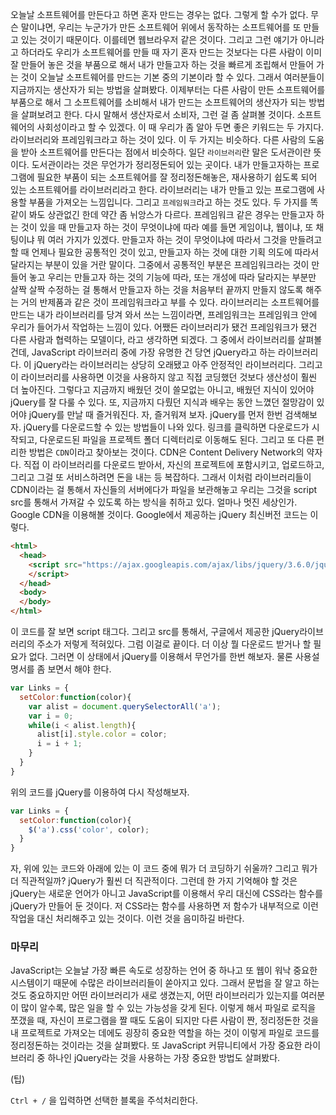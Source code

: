   오늘날 소프트웨어를 만든다고 하면 혼자 만드는 경우는 없다. 그렇게 할 수가 없다. 무슨 말이냐면, 우리는 누군가가 만든 소프트웨어 위에서 동작하는 소프트웨어를 또 만들고 있는 것이기 때문이다. 이를테면 웹브라우저 같은 것이다. 그리고 그런 얘기가 아니라고 하더라도 우리가 소프트웨어를 만들 때 자기 혼자 만드는 것보다는 다른 사람이 이미 잘 만들어 놓은 것을 부품으로 해서 내가 만들고자 하는 것을 빠르게 조립해서 만들어 가는 것이 오늘날 소프트웨어를 만드는 기본 중의 기본이라 할 수 있다.
  그래서 여러분들이 지금까지는 생산자가 되는 방법을 살펴봤다. 이제부터는 다른 사람이 만든 소프트웨어를 부품으로 해서 그 소프트웨어를 소비해서 내가 만드는 소프트웨어의 생산자가 되는 방법을 살펴보려고 한다. 다시 말해서 생산자로서 소비자, 그런 걸 좀 살펴볼 것이다. 소프트웨어의 사회성이라고 할 수 있겠다.
  이 때 우리가 좀 알아 두면 좋은 키워드는 두 가지다. 라이브러리와 프레임워크라고 하는 것이 있다. 이 두 가지는 비슷하다. 다른 사람의 도움을 받아 소프트웨어를 만든다는 점에서 비슷하다.
  일단 `라이브러리`란 말은 도서관이란 뜻이다. 도서관이라는 것은 무언가가 정리정돈되어 있는 곳이다. 내가 만들고자하는 프로그램에 필요한 부품이 되는 소프트웨어를 잘 정리정돈해놓은, 재사용하기 쉽도록 되어 있는 소프트웨어를 라이브러리라고 한다. 라이브러리는 내가 만들고 있는 프로그램에 사용할 부품을 가져오는 느낌입니다.
  그리고 `프레임워크`라고 하는 것도 있다. 두 가지를 똑같이 봐도 상관없긴 한데 약간 좀 뉘앙스가 다르다. 프레임워크 같은 경우는 만들고자 하는 것이 있을 때 만들고자 하는 것이 무엇이냐에 따라 예를 들면 게임이냐, 웹이냐, 또 채팅이냐 뭐 여러 가지가 있겠다. 만들고자 하는 것이 무엇이냐에 따라서 그것을 만들려고 할 때 언제나 필요한 공통적인 것이 있고, 만들고자 하는 것에 대한 기획 의도에 따라서 달라지는 부분이 있을 거란 말이다. 그중에서 공통적인 부분은 프레임워크라는 것이 만들어 놓고 우리는 만들고자 하는 것의 기능에 따라, 또는 개성에 따라 달라지는 부분만 살짝 살짝 수정하는 걸 통해서 만들고자 하는 것을 처음부터 끝까지 만들지 않도록 해주는 거의 반제품과 같은 것이 프레임워크라고 부를 수 있다.
  라이브러리는 소프트웨어를 만드는 내가 라이브러리를 당겨 와서 쓰는 느낌이라면, 프레임워크는 프레임워크 안에 우리가 들어가서 작업하는 느낌이 있다. 어쨌든 라이브러리가 됐건 프레임워크가 됐건 다른 사람과 협력하는 모델이다, 라고 생각하면 되겠다.
  그 중에서 라이브러리를 살펴볼 건데, JavaScript 라이브러리 중에 가장 유명한 건 당연 jQuery라고 하는 라이브러리다. 이 jQuery라는 라이브러리는 상당히 오래됐고 아주 안정적인 라이브러리다. 그리고 이 라이브러리를 사용하면 이것을 사용하지 않고 직접 코딩했던 것보다 생산성이 훨씬 더 높아진다. 그렇다고 지금까지 배웠던 것이 쓸모없는 아니고, 배웠던 지식이 있어야 jQuery를 잘 다룰 수 있다. 또, 지금까지 다뤘던 지식과 배우는 동안 느꼈던 절망감이 있어야 jQuery를 만날 때 즐거워진다.
  자, 즐거워져 보자. jQuery를 먼저 한번 검색해보자. jQuery를 다운로드할 수 있는 방법들이 나와 있다. 링크를 클릭하면 다운로드가 시작되고, 다운로드된 파일을 프로젝트 폴더 디렉터리로 이동해도 된다. 그리고 또 다른 편리한 방법은 `CDN`이라고 찾아보는 것이다. CDN은 Content Delivery Network의 약자다. 직접 이 라이브러리를 다운로드 받아서, 자신의 프로젝트에 포함시키고, 업로드하고, 그리고 그걸 또 서비스하려면 돈을 내는 등 복잡하다. 그래서 이처럼 라이브러리들이 CDN이라는 걸 통해서 자신들의 서버에다가 파일을 보관해놓고 우리는 그것을 script src를 통해서 가져갈 수 있도록 하는 방식을 취하고 있다. 얼마나 멋진 세상인가. Google CDN을 이용해볼 것이다. Google에서 제공하는 jQuery 최신버전 코드는 이렇다.

```html
<html>
  <head>
    <script src="https://ajax.googleapis.com/ajax/libs/jquery/3.6.0/jquery.min.js">
    </script>
  </head>
  <body>
  </body>
</html>
```
  이 코드를 잘 보면 script 태그다. 그리고 src를 통해서, 구글에서 제공한 jQuery라이브러리의 주소가 저렇게 적혀있다. 그럼 이걸로 끝이다. 더 이상 뭘 다운로드 받거나 할 필요가 없다. 그러면 이 상태에서 jQuery를 이용해서 무언가를 한번 해보자. 물론 사용설명서를 좀 보면서 해야 한다.

```javascript
var Links = {
  setColor:function(color){
    var alist = document.querySelectorAll('a');
    var i = 0;
    while(i < alist.length){
      alist[i].style.color = color;
      i = i + 1;
    }
  }
}
```

위의 코드를 jQuery를 이용하여 다시 작성해보자.

```javascript
var Links = {
  setColor:function(color){
    $('a').css('color', color);
  }
}
```

자, 위에 있는 코드와 아래에 있는 이 코드 중에 뭐가 더 코딩하기 쉬울까? 그리고 뭐가 더 직관적일까? jQuery가 훨씬 더 직관적이다. 그런데 한 가지 기억해야 할 것은 jQuery는 새로운 언어가 아니고 JavaScript를 이용해서 우리 대신에 CSS라는 함수를 jQuery가 만들어 둔 것이다. 저 CSS라는 함수를 사용하면 저 함수가 내부적으로 이런 작업을 대신 처리해주고 있는 것이다. 이런 것을 음미하길 바란다.

### 마무리

  JavaScript는 오늘날 가장 빠른 속도로 성장하는 언어 중 하나고 또 웹이 워낙 중요한 시스템이기 때문에 수많은 라이브러리들이 쏟아지고 있다. 그래서 문법을 잘 알고 하는 것도 중요하지만 어떤 라이브러리가 새로 생겼는지, 어떤 라이브러리가 있는지를 여러분이 많이 알수록, 많은 일을 할 수 있는 가능성을 갖게 된다.
  이렇게 해서 파일로 로직을 쪼갰을 때, 자신이 프로그램을 짤 때도 도움이 되지만 다른 사람이 짠, 정리정돈한 것을 내 프로젝트로 가져오는 데에도 굉장히 중요한 역할을 하는 것이 이렇게 파일로 코드를 정리정돈하는 것이라는 것을 살펴봤다. 또 JavaScript 커뮤니티에서 가장 중요한 라이브러리 중 하나인 jQuery라는 것을 사용하는 가장 중요한 방법도 살펴봤다.

(팁)

`Ctrl + /` 을 입력하면 선택한 블록을 주석처리한다.